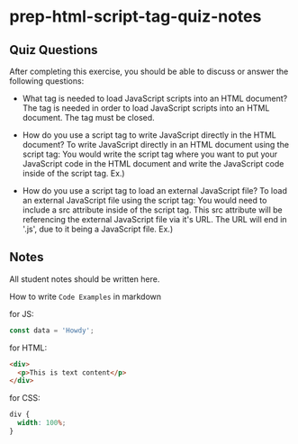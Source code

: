 # prep-html-script-tag-quiz-notes

## Quiz Questions

After completing this exercise, you should be able to discuss or answer the following questions:

- What tag is needed to load JavaScript scripts into an HTML document?
  The <script></script> tag is needed in order to load JavaScript scripts into an HTML document. The tag must be closed.

- How do you use a script tag to write JavaScript directly in the HTML document?
To write JavaScript directly in an HTML document using the script tag:
You would write the script tag where you want to put your JavaScript code in the HTML document and write the JavaScript code inside of the script tag.
Ex.)
<script>
  alert('Welcome!');
</script>

- How do you use a script tag to load an external JavaScript file?
To load an external JavaScript file using the script tag:
You would need to include a src attribute inside of the script tag. This src attribute will be referencing the external JavaScript file via it's URL. The URL will end in '.js', due to it being a JavaScript file.
Ex.)
<script src="jspath.js"></script>

## Notes

All student notes should be written here.

How to write `Code Examples` in markdown

for JS:

```javascript
const data = 'Howdy';
```

for HTML:

```html
<div>
  <p>This is text content</p>
</div>
```

for CSS:

```css
div {
  width: 100%;
}
```
